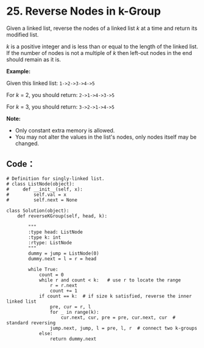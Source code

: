 # 25. Reverse Nodes in k-Group

Given a linked list, reverse the nodes of a linked list _k_ at a time and return its modified list.

_k_ is a positive integer and is less than or equal to the length of the linked list. If the number of nodes is not a multiple of _k_ then left-out nodes in the end should remain as it is.

**Example:**

Given this linked list: `1->2->3->4->5`

For _k_ = 2, you should return: `2->1->4->3->5`

For _k_ = 3, you should return: `3->2->1->4->5`

**Note:**

* Only constant extra memory is allowed.
* You may not alter the values in the list's nodes, only nodes itself may be changed.

## Code：

```text
# Definition for singly-linked list.
# class ListNode(object):
#     def __init__(self, x):
#         self.val = x
#         self.next = None

class Solution(object):
    def reverseKGroup(self, head, k):
        
        """
        :type head: ListNode
        :type k: int
        :rtype: ListNode
        """
        dummy = jump = ListNode(0)
        dummy.next = l = r = head
    
        while True:
            count = 0
            while r and count < k:   # use r to locate the range
                r = r.next
                count += 1
            if count == k:  # if size k satisfied, reverse the inner linked list
                pre, cur = r, l
                for _ in range(k):
                    cur.next, cur, pre = pre, cur.next, cur  # standard reversing
                jump.next, jump, l = pre, l, r  # connect two k-groups
            else:
                return dummy.next
        
```

